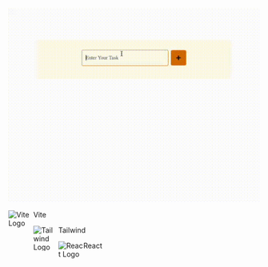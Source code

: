 <p align="center">
  <img src="src/screen/e2479ea4-9d3b-46b0-bc4f-ae4cda8b8964.gif" alt="Example">
</p>

<img src="https://camo.githubusercontent.com/2e1efd50b61f26c56e82929d735dce115937350e280abac98641c79d765da27c/68747470733a2f2f766974656a732e6465762f6c6f676f2e737667" alt="Vite Logo" title="logo" align="left" height="50" width="50"/>Vite

<img src="https://avatars.githubusercontent.com/u/30317862?s=200&v=4" alt="Tailwind Logo" title="logo" align="left" height="50" width="50"/>Tailwind

<img src="https://www.iconfinder.com/icons/1174949/js_react_js_logo_react_react_native_icon" alt="React Logo" title="logo" align="left" height="50" width="50" />React
